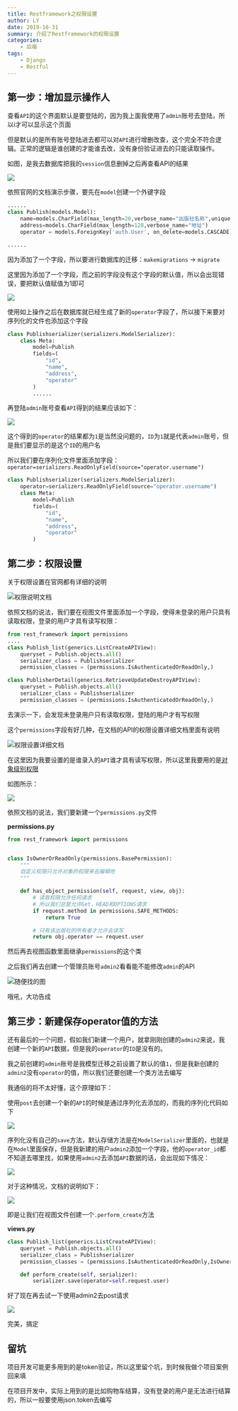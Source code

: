 ```yaml
---
title: Restframework之权限设置
author: LY
date: 2019-10-31
summary: 介绍了Restframework的权限设置
categories:
    - 后端
tags:
    - Django
    - Restful
---
```


## 第一步：增加显示操作人

查看`API`的这个界面默认是要登陆的，因为我上面我使用了`admin`账号去登陆，所以i才可以显示这个页面

但是默认的是所有账号登陆进去都可以对`API`进行增删改查，这个完全不符合逻辑。正常的逻辑是谁创建的才能谁去改，没有身份验证进去的只能读取操作。 

如图，是我去数据库把我的`session`信息删掉之后再查看API的结果

![](https://txy-tc-ly-1256104767.cos.ap-guangzhou.myqcloud.com/image-20191031103421125.png)

依照官网的文档演示步骤，要先在`model`创建一个外键字段

```python
......
class Publish(models.Model):
    name=models.CharField(max_length=20,verbose_name="出版社名称",unique=True)
    address=models.CharField(max_length=128,verbose_name="地址")
    operator = models.ForeignKey('auth.User', on_delete=models.CASCADE)

......
```

因为添加了一个字段，所以要进行数据库的迁移：`makemigrations` -> `migrate`

这里因为添加了一个字段，而之前的字段没有这个字段的默认值，所以会出现错误，要把默认值赋值为1即可

![](https://txy-tc-ly-1256104767.cos.ap-guangzhou.myqcloud.com/image-20191031104219944.png)

使用如上操作之后在数据库就已经生成了新的`operator`字段了，所以接下来要对序列化的文件也添加这个字段

```python
class Publishserializer(serializers.ModelSerializer):
    class Meta:
        model=Publish
        fields=(
            "id",
            "name",
            "address",
            "operator"
        )
        ......
```

再登陆`admin`账号查看`API`得到的结果应该如下：

![](https://txy-tc-ly-1256104767.cos.ap-guangzhou.myqcloud.com/image-20191031104640419.png)

这个得到的`operator`的结果都为`1`是当然没问题的，`ID`为`1`就是代表`admin`账号，但是我们要显示的是这个`ID`的用户名

所以我们要在序列化文件里面添加字段：`operator=serializers.ReadOnlyField(source="operator.username")`

```python
class Publishserializer(serializers.ModelSerializer):
    operator=serializers.ReadOnlyField(source="operator.username")
    class Meta:
        model=Publish
        fields=(
            "id",
            "name",
            "address",
            "operator"
        )
```

## 第二步：权限设置

关于权限设置在官网都有详细的说明

![权限说明文档](https://txy-tc-ly-1256104767.cos.ap-guangzhou.myqcloud.com/image-20191031105427042.png)

依照文档的说法，我们要在视图文件里面添加一个字段，使得未登录的用户只具有读取权限，登录的用户才具有读写权限：

```python
from rest_framework import permissions
....
class Publish_list(generics.ListCreateAPIView):
    queryset = Publish.objects.all()
    serializer_class = Publishserializer
    permission_classes = (permissions.IsAuthenticatedOrReadOnly,)

class PublisherDetail(generics.RetrieveUpdateDestroyAPIView):
    queryset = Publish.objects.all()
    serializer_class = Publishserializer
    permission_classes = (permissions.IsAuthenticatedOrReadOnly,)
```

去演示一下，会发现未登录用户只有读取权限，登陆的用户才有写权限

这个`permissions`字段有好几种，在文档的API的权限设置详细文档里面有说明

![权限设置详细文档](https://txy-tc-ly-1256104767.cos.ap-guangzhou.myqcloud.com/image-20191031110534344.png)

在这里因为我要设置的是谁录入的`API`谁才具有读写权限，所以这里我要用的是[对象级别权限](http://www.sinodocs.cn/tutorial/4-authentication-and-permissions.html#object-level-permissions)

如图所示：

![](https://txy-tc-ly-1256104767.cos.ap-guangzhou.myqcloud.com/image-20191031111206500.png)

依照文档的说法，我们要新建一个`permissions.py`文件

**permissions.py**

```python
from rest_framework import permissions


class IsOwnerOrReadOnly(permissions.BasePermission):
    """
    自定义权限只允许对象的权限来去编辑他
    """

    def has_object_permission(self, request, view, obj):
        # 读取权限允许任何请求
        # 所以我们总是允许Get，HEAD和OPTIONS请求
        if request.method in permissions.SAFE_METHODS:
            return True

        # 只有该出版社的所有者才允许去读写
        return obj.operator == request.user
```

然后再去视图函数里面继承`permissions`的这个类

 之后我们再去创建一个管理员账号`admin2`看看能不能修改`admin`的API

![随便找的图](https://txy-tc-ly-1256104767.cos.ap-guangzhou.myqcloud.com/20191121111047.png)

哦吼，大功告成

## 第三步：新建保存operator值的方法

还有最后的一个问题，假如我们新建一个用户，就拿刚刚创建的`admin2`来说，我创建一个新的`API`数据，但是我的`operator`的`ID`是没有的。

我之前创建的`admin`账号是我模型迁移之前设置了默认的值`1`，但是我新创建的`admin2`没有`operator`的值，所以我们还要创建一个类方法去编写

我通俗的将不太好懂，这个原理如下：

使用`post`去创建一个新的`API`的时候是通过序列化去添加的，而我的序列化代码如下

![](https://txy-tc-ly-1256104767.cos.ap-guangzhou.myqcloud.com/微信图片_20191031113938.png)

序列化没有自己的`save`方法，默认存储方法是在`ModelSerializer`里面的，也就是在`Model`里面保存，但是我新建的用户`admin2`添加一个字段，他的`operator_id`都不知道去哪里找，如果使用`admin2`去添加`API`数据的话，会出现如下情况：

![](https://txy-tc-ly-1256104767.cos.ap-guangzhou.myqcloud.com/image-20191031114249204.png)

对于这种情况，文档的说明如下：

![](https://txy-tc-ly-1256104767.cos.ap-guangzhou.myqcloud.com/20191031114508.png)

即是让我们在视图文件创建一个`.perform_create`方法

**views.py**

```python
class Publish_list(generics.ListCreateAPIView):
    queryset = Publish.objects.all()
    serializer_class = Publishserializer
    permission_classes = (permissions.IsAuthenticatedOrReadOnly,IsOwnerOrReadOnly)

    def perform_create(self, serializer):
        serializer.save(operator=self.request.user)
```

好了现在再去试一下使用admin2去post请求

![](https://txy-tc-ly-1256104767.cos.ap-guangzhou.myqcloud.com/20191031114833.png)

完美，搞定



## 留坑

项目开发可能更多用到的是token验证，所以这里留个坑，到时候我做个项目案例回来填

在项目开发中，实际上用到的是比如购物车结算，没有登录的用户是无法进行结算的，所以一般要使用json.token去编写